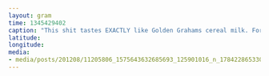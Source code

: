 ```yaml
---
layout: gram
time: 1345429402
caption: "This shit tastes EXACTLY like Golden Grahams cereal milk. For realz."
latitude: 
longitude: 
media:
- media/posts/201208/11205806_1575643632685693_125901016_n_17842286533000351.jpg
---
```


